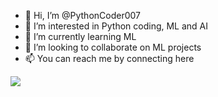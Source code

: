 - 👋 Hi, I’m @PythonCoder007
- 👀 I’m interested in Python coding, ML and AI
- 🌱 I’m currently learning ML
- 💞️ I’m looking to collaborate on ML projects
- 📫 You can reach me by connecting here

![](https://hit.yhype.me/github/profile?user_id=112174897)
